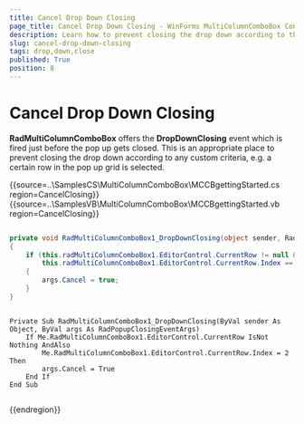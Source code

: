 ```yaml
---
title: Cancel Drop Down Closing
page_title: Cancel Drop Down Closing - WinForms MultiColumnComboBox Control
description: Learn how to prevent closing the drop down according to the selected row in the popup grid.
slug: cancel-drop-down-closing
tags: drop,down,close
published: True
position: 8 
---
```


# Cancel Drop Down Closing

**RadMultiColumnComboBox** offers the **DropDownClosing** event which is fired just before the pop up gets closed. This is an appropriate place to prevent closing the drop down according to any custom criteria, e.g. a certain row in the pop up grid is selected.

{{source=..\SamplesCS\MultiColumnComboBox\MCCBgettingStarted.cs region=CancelClosing}} 
{{source=..\SamplesVB\MultiColumnComboBox\MCCBgettingStarted.vb region=CancelClosing}} 

````C#

private void RadMultiColumnComboBox1_DropDownClosing(object sender, RadPopupClosingEventArgs args)
{
    if (this.radMultiColumnComboBox1.EditorControl.CurrentRow != null && 
        this.radMultiColumnComboBox1.EditorControl.CurrentRow.Index == 2)
    {
        args.Cancel = true;
    }
} 


````
````VB.NET

Private Sub RadMultiColumnComboBox1_DropDownClosing(ByVal sender As Object, ByVal args As RadPopupClosingEventArgs)
    If Me.RadMultiColumnComboBox1.EditorControl.CurrentRow IsNot Nothing AndAlso
        Me.RadMultiColumnComboBox1.EditorControl.CurrentRow.Index = 2 Then
        args.Cancel = True
    End If
End Sub


````

{{endregion}}
